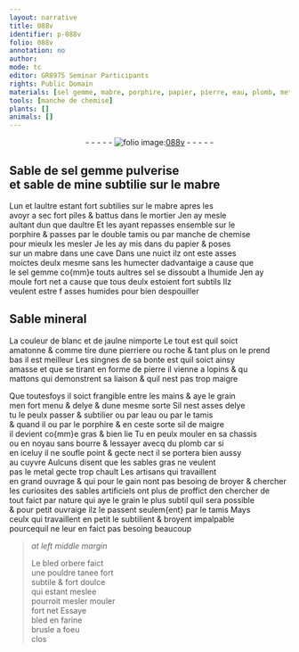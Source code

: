 ```yaml
---
layout: narrative
title: 088v
identifier: p-088v
folio: 088v
annotation: no
author:
mode: tc
editor: GR8975 Seminar Participants
rights: Public Domain
materials: [sel gemme, mabre, porphire, papier, pierre, eau, plomb, metal, bled orbere, bled, farine]
tools: [manche de chemise]
plants: []
animals: []
---
```


<div class="folio" align="center">- - - - - <a href="http://gallica.bnf.fr/ark:/12148/btv1b10500001g/f182.image" target="_blank"><img src="https://cu-mkp.github.io/2017-workshop-edition/assets/photo-icon.png" alt="folio image: " style="display:inline-block; margin-bottom:-3px;"/>088v</a> - - - - - </div>  
  

## Sable de <span class="m">sel gemme</span> pulverise<br/> et sable de mine subtilie sur le <span class="m">mabre</span>

 
Lun et laultre estant fort subtilies sur le <span class="m">mabre</span> apres les<br/> avoyr a sec fort piles & battus dans le mortier Jen ay mesle<br/> aultant dun que daultre Et les ayant repasses ensemble sur le<br/> <span class="m">porphire</span> & passes par le double tamis ou par <span class="tl">manche de chemise</span><br/> pour mieulx les mesler Je les ay mis dans du <span class="m">papier</span> & poses<br/> sur un <span class="m">mabre</span> dans une cave Dans une nuict ilz ont este asses<br/> moictes deulx mesme sans les humecter dadvantaige a cause que<br/> le <span class="m">sel gemme</span> co{mm}e touts aultres sel se dissoubt a lhumide Jen ay<br/> moule fort net a cause que tous deulx estoient fort subtils Ilz<br/> veulent estre f asses humides pour bien despouiller
 
 
  

## Sable mineral

 
La couleur de blanc et de jaulne nimporte Le tout est quil soict<br/> amatonne & comme tire dune pierriere ou roche & tant plus on le prend<br/> bas il est meilleur Les singnes de sa bonte est quil soict ainsy<br/> amasse et que se tirant en forme de <span class="m">pierre</span> il vienne a lopins & qu<br/> mattons qui demonstrent sa liaison & quil nest pas trop maigre
 
Que toutesfoys il soict frangible entre les mains & aye le grain<br/> men fort menu & delye & dune mesme sorte Sil nest asses delye<br/> tu le peulx passer & subtilier ou par l<span class="m">eau</span> ou par le tamis<br/> & quand il ou par le <span class="m">porphire</span> & en ceste sorte sil de maigre<br/> il devient co{mm}e gras & bien lie Tu en peulx mouler en sa chassis<br/> ou en noyau sans bourre & lessayer avecq du <span class="m">plomb</span> car si<br/> en iceluy il ne soufle point & gecte nect il se portera bien aussy<br/> au cuyvre Aulcuns disent que les sables gras ne veulent<br/> pas le <span class="m">metal</span> gecte trop chault Les <span class="pro">artisans</span> qui travaillent<br/> en grand ouvrage & qui pour le gain nont pas besoing de broyer & chercher<br/> les curiosites des sables artificiels ont plus de proffict den chercher de<br/> tout faict par nature qui aye le grain le plus subtil quil sera possible<br/> & pour petit ouvraige ilz le passent seulem{ent} par le tamis Mays<br/> ceulx qui travaillent en petit le subtilient & broyent impalpable<br/> pourcequil ne leur en faict pas besoing beaucoup
 
> *at left middle margin*
> 
>   Le <span class="m">bled orbere</span> faict<br/> une pouldre tanee fort<br/> subtile & fort doulce<br/> qui estant meslee<br/> pourroit mesler mouler<br/> fort net Essaye<br/> <span class="m">bled</span> en <span class="m">farine</span><br/> brusle a foeu<br/> clos
 
